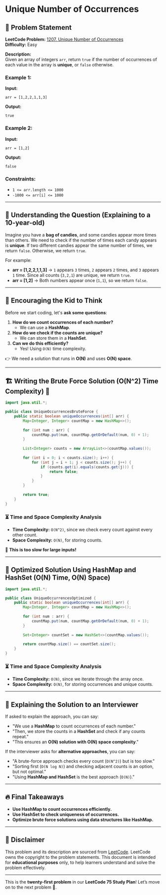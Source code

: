 # Unique Number of Occurrences

## 📌 Problem Statement

**LeetCode Problem:** [1207. Unique Number of Occurrences](https://leetcode.com/problems/unique-number-of-occurrences/)  
**Difficulty:** Easy  

**Description:**  
Given an array of integers `arr`, return `true` if the number of occurrences of each value in the array is **unique**, or `false` otherwise.

### **Example 1:**
**Input:**  
```
arr = [1,2,2,1,1,3]
```
**Output:**  
```
true
```

### **Example 2:**
**Input:**  
```
arr = [1,2]
```
**Output:**  
```
false
```

### **Constraints:**
- `1 <= arr.length <= 1000`
- `-1000 <= arr[i] <= 1000`

---

## 📌 Understanding the Question (Explaining to a 10-year-old)

Imagine you have a **bag of candies**, and some candies appear more times than others. We need to check if the number of times each candy appears is **unique**. If two different candies appear the same number of times, we return `false`. Otherwise, we return `true`.

For example:
- **arr = [1,2,2,1,1,3]** → `1` appears `3` times, `2` appears `2` times, and `3` appears `1` time. Since all counts (`3,2,1`) are unique, we return `true`.
- **arr = [1,2]** → Both numbers appear once (`1,1`), so we return `false`.

---

## 🧠 Encouraging the Kid to Think

Before we start coding, let's **ask some questions**:
1. **How do we count occurrences of each number?**
   - We can use a **HashMap**.
2. **How do we check if the counts are unique?**
   - We can store them in a **HashSet**.
3. **Can we do this efficiently?**
   - Yes! Using `O(N)` time complexity.

👉 We need a solution that runs in **O(N)** and uses **O(N) space**.

---

## 🏗️ Writing the Brute Force Solution (O(N^2) Time Complexity) 🚨

```java
import java.util.*;

public class UniqueOccurrencesBruteForce {
    public static boolean uniqueOccurrences(int[] arr) {
        Map<Integer, Integer> countMap = new HashMap<>();
        
        for (int num : arr) {
            countMap.put(num, countMap.getOrDefault(num, 0) + 1);
        }
        
        List<Integer> counts = new ArrayList<>(countMap.values());
        
        for (int i = 0; i < counts.size(); i++) {
            for (int j = i + 1; j < counts.size(); j++) {
                if (counts.get(i).equals(counts.get(j))) {
                    return false;
                }
            }
        }
        
        return true;
    }
}
```

### ⏳ Time and Space Complexity Analysis
- **Time Complexity:** `O(N^2)`, since we check every count against every other count.
- **Space Complexity:** `O(N)`, for storing counts.

🚨 **This is too slow for large inputs!**

---

## 🚀 Optimized Solution Using HashMap and HashSet (O(N) Time, O(N) Space)

```java
import java.util.*;

public class UniqueOccurrencesOptimized {
    public static boolean uniqueOccurrences(int[] arr) {
        Map<Integer, Integer> countMap = new HashMap<>();
        
        for (int num : arr) {
            countMap.put(num, countMap.getOrDefault(num, 0) + 1);
        }
        
        Set<Integer> countSet = new HashSet<>(countMap.values());
        
        return countMap.size() == countSet.size();
    }
}
```

### ⏳ Time and Space Complexity Analysis
- **Time Complexity:** `O(N)`, since we iterate through the array once.
- **Space Complexity:** `O(N)`, for storing occurrences and unique counts.

---

## 📢 Explaining the Solution to an Interviewer
If asked to explain the approach, you can say:
- "We use a **HashMap** to count occurrences of each number."
- "Then, we store the counts in a **HashSet** and check if any counts repeat."
- "This ensures an **O(N) solution with O(N) space complexity**."

If the interviewer asks for **alternative approaches**, you can say:
- "A brute-force approach checks every count (`O(N^2)`) but is too slow."
- "Sorting first (`O(N log N)`) and checking adjacent counts is an option, but not optimal."
- "Using **HashMap and HashSet** is the best approach (`O(N)`)."

---

## 🔥 Final Takeaways
- **Use HashMap to count occurrences efficiently.**
- **Use HashSet to check uniqueness of occurrences.**
- **Optimize brute force solutions using data structures like HashMap.**

---

## 📜 Disclaimer
This problem and its description are sourced from [LeetCode](https://leetcode.com/problems/unique-number-of-occurrences/). LeetCode owns the copyright to the problem statements. This document is intended for **educational purposes** only, to help learners understand and solve the problem effectively.

---

This is the **twenty-first problem** in our **LeetCode 75 Study Plan**! Let’s move on to the next problem 🚀.

